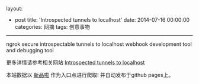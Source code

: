 layout: 
  - post 
title: 'Introspected tunnels to localhost' 
date: 2014-07-16 00:00:00 
categories: 网摘 
tags: 创意事物 
---

ngrok secure introspectable tunnels to localhost webhook development tool and debugging tool  

更多详情请参考相关网站 [Introspected tunnels to localhost](http://ngrok.com)  

本站数据以 [新品啦](http://xinpinla.com/) 作为入口点进行爬取! 并自动发布于github pages上。  
